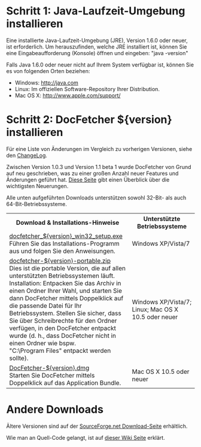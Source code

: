Schritt 1: Java-Laufzeit-Umgebung installieren
====================================
Eine installierte Java-Laufzeit-Umgebung (JRE), Version 1.6.0 oder neuer, ist erforderlich. Um herauszufinden, welche JRE installiert ist, können Sie eine Eingabeaufforderung (Konsole) öffnen und eingeben: "java -version"

Falls Java 1.6.0 oder neuer nicht auf Ihrem System verfügbar ist, können Sie es von folgenden Orten beziehen:

* Windows: <http://java.com>
* Linux: Im offiziellen Software-Repository Ihrer Distribution.
* Mac OS&nbsp;X: <http://www.apple.com/support/>

Schritt 2: DocFetcher ${version} installieren
======================================

Für eine Liste von Änderungen im Vergleich zu vorherigen Versionen, siehe den [ChangeLog](http://docfetcher.sourceforge.net/wiki/doku.php?id=changelog).

Zwischen Version 1.0.3 und Version 1.1 beta 1 wurde DocFetcher von Grund auf neu geschrieben, was zu einer großen Anzahl neuer Features und Änderungen geführt hat. [Diese Seite](http://docfetcher.sourceforge.net/wiki/doku.php?id=changes_in_v1.1) gibt einen Überblick über die wichtigsten Neuerungen.

Alle unten aufgeführten Downloads unterstützen sowohl 32-Bit- als auch 64-Bit-Betriebssysteme.

<table>
<tr>
<th>Download & Installations-Hinweise</th>
<th>Unterstützte Betriebssysteme</th>
</tr>
<tr>
<td align="left"><a href="http://sourceforge.net/projects/docfetcher/files/docfetcher/${version}/docfetcher_${version}_win32_setup.exe/download">docfetcher_${version}_win32_setup.exe</a> <br/> Führen Sie das Installations-Programm aus und folgen Sie den Anweisungen.</td>
<td>Windows&nbsp;XP/Vista/7</td>
</tr>
<tr>
<td align="left"><a href="http://sourceforge.net/projects/docfetcher/files/docfetcher/${version}/docfetcher-${version}-portable.zip/download">docfetcher-${version}-portable.zip</a> <br/> Dies ist die portable Version, die auf allen unterstützten Betriebssystemen läuft. Installation: Entpacken Sie das Archiv in einen Ordner Ihrer Wahl, und starten Sie dann DocFetcher mittels Doppelklick auf die passende Datei für Ihr Betriebssystem. Stellen Sie sicher, dass Sie über Schreibrechte für den Ordner verfügen, in den DocFetcher entpackt wurde (d.&nbsp;h., dass DocFetcher nicht in einen Ordner wie bspw. "C:\Program&nbsp;Files" entpackt werden sollte).
</td>
<td>Windows&nbsp;XP/Vista/7; Linux; Mac OS&nbsp;X 10.5 oder neuer</td>
</tr>
<tr>
<td align="left"><a href="http://sourceforge.net/projects/docfetcher/files/docfetcher/${version}/DocFetcher-${version}.dmg/download">DocFetcher-${version}.dmg</a> <br/> Starten Sie DocFetcher mittels Doppelklick auf das Application Bundle.
</td>
<td>Mac OS&nbsp;X 10.5 oder neuer</td>
</tr>
</table>

Andere Downloads
================
Ältere Versionen sind auf der [SourceForge.net Download-Seite](http://sourceforge.net/projects/docfetcher/files/docfetcher/) erhältlich.

Wie man an Quell-Code gelangt, ist auf [dieser Wiki Seite](http://docfetcher.sourceforge.net/wiki/doku.php?id=source_code) erklärt.
